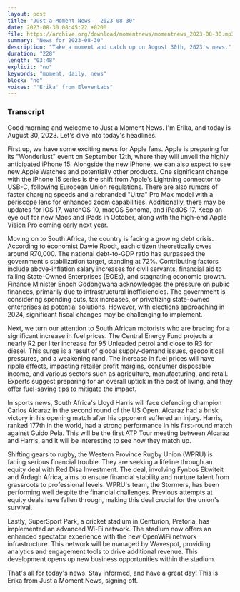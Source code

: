 ```yaml
---
layout: post
title: "Just a Moment News - 2023-08-30"
date: 2023-08-30 08:45:22 +0200
file: https://archive.org/download/momentnews/momentnews_2023-08-30.mp3
summary: "News for 2023-08-30"
description: "Take a moment and catch up on August 30th, 2023's news."
duration: "228"
length: "03:48"
explicit: "no"
keywords: "moment, daily, news"
block: "no"
voices: "'Erika' from ElevenLabs"
---
```


### Transcript

Good morning and welcome to Just a Moment News. I'm Erika, and today is August 30, 2023. Let's dive into today's headlines.

First up, we have some exciting news for Apple fans. Apple is preparing for its "Wonderlust" event on September 12th, where they will unveil the highly anticipated iPhone 15. Alongside the new iPhone, we can also expect to see new Apple Watches and potentially other products. One significant change with the iPhone 15 series is the shift from Apple's Lightning connector to USB-C, following European Union regulations. There are also rumors of faster charging speeds and a rebranded "Ultra" Pro Max model with a periscope lens for enhanced zoom capabilities. Additionally, there may be updates for iOS 17, watchOS 10, macOS Sonoma, and iPadOS 17. Keep an eye out for new Macs and iPads in October, along with the high-end Apple Vision Pro coming early next year.

Moving on to South Africa, the country is facing a growing debt crisis. According to economist Dawie Roodt, each citizen theoretically owes around R70,000. The national debt-to-GDP ratio has surpassed the government's stabilization target, standing at 72%. Contributing factors include above-inflation salary increases for civil servants, financial aid to failing State-Owned Enterprises (SOEs), and stagnating economic growth. Finance Minister Enoch Godongwana acknowledges the pressure on public finances, primarily due to infrastructural inefficiencies. The government is considering spending cuts, tax increases, or privatizing state-owned enterprises as potential solutions. However, with elections approaching in 2024, significant fiscal changes may be challenging to implement.

Next, we turn our attention to South African motorists who are bracing for a significant increase in fuel prices. The Central Energy Fund projects a nearly R2 per liter increase for 95 Unleaded petrol and close to R3 for diesel. This surge is a result of global supply-demand issues, geopolitical pressures, and a weakening rand. The increase in fuel prices will have ripple effects, impacting retailer profit margins, consumer disposable income, and various sectors such as agriculture, manufacturing, and retail. Experts suggest preparing for an overall uptick in the cost of living, and they offer fuel-saving tips to mitigate the impact.

In sports news, South Africa's Lloyd Harris will face defending champion Carlos Alcaraz in the second round of the US Open. Alcaraz had a brisk victory in his opening match after his opponent suffered an injury. Harris, ranked 177th in the world, had a strong performance in his first-round match against Guido Pela. This will be the first ATP Tour meeting between Alcaraz and Harris, and it will be interesting to see how they match up.

Shifting gears to rugby, the Western Province Rugby Union (WPRU) is facing serious financial trouble. They are seeking a lifeline through an equity deal with Red Disa Investment. The deal, involving Fynbos Ekwiteit and Ardagh Africa, aims to ensure financial stability and nurture talent from grassroots to professional levels. WPRU's team, the Stormers, has been performing well despite the financial challenges. Previous attempts at equity deals have fallen through, making this deal crucial for the union's survival.

Lastly, SuperSport Park, a cricket stadium in Centurion, Pretoria, has implemented an advanced Wi-Fi network. The stadium now offers an enhanced spectator experience with the new OpenWiFi network infrastructure. This network will be managed by Wavespot, providing analytics and engagement tools to drive additional revenue. This development opens up new business opportunities within the stadium.

That's all for today's news. Stay informed, and have a great day! This is Erika from Just a Moment News, signing off.
